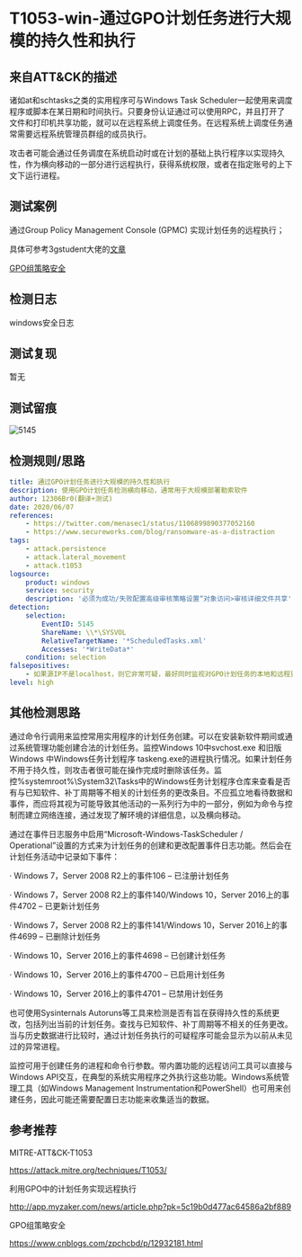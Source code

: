 # T1053-win-通过GPO计划任务进行大规模的持久性和执行

## 来自ATT&CK的描述

诸如at和schtasks之类的实用程序可与Windows Task Scheduler一起使用来调度程序或脚本在某日期和时间执行。只要身份认证通过可以使用RPC，并且打开了文件和打印机共享功能，就可以在远程系统上调度任务。在远程系统上调度任务通常需要远程系统管理员群组的成员执行。

攻击者可能会通过任务调度在系统启动时或在计划的基础上执行程序以实现持久性，作为横向移动的一部分进行远程执行，获得系统权限，或者在指定账号的上下文下运行进程。

## 测试案例

通过Group Policy Management Console (GPMC) 实现计划任务的远程执行；

具体可参考3gstudent大佬的[文章](https://3gstudent.github.io/3gstudent.github.io/%E5%9F%9F%E6%B8%97%E9%80%8F-%E5%88%A9%E7%94%A8GPO%E4%B8%AD%E7%9A%84%E8%AE%A1%E5%88%92%E4%BB%BB%E5%8A%A1%E5%AE%9E%E7%8E%B0%E8%BF%9C%E7%A8%8B%E6%89%A7%E8%A1%8C/)

[GPO组策略安全](https://www.cnblogs.com/zpchcbd/p/12932181.html)

## 检测日志

windows安全日志

## 测试复现

暂无

## 测试留痕

![5145](https://s1.ax1x.com/2020/06/07/tRMhZQ.png)

## 检测规则/思路

```yml
title: 通过GPO计划任务进行大规模的持久性和执行
description: 使用GPO计划任务检测横向移动，通常用于大规模部署勒索软件
author: 12306Br0(翻译+测试)
date: 2020/06/07
references:
    - https://twitter.com/menasec1/status/1106899890377052160
    - https://www.secureworks.com/blog/ransomware-as-a-distraction
tags:
    - attack.persistence
    - attack.lateral_movement
    - attack.t1053
logsource:
    product: windows
    service: security
    description: '必须为成功/失败配置高级审核策略设置“对象访问>审核详细文件共享'
detection:
    selection:
        EventID: 5145
        ShareName: \\*\SYSVOL
        RelativeTargetName: '*ScheduledTasks.xml'
        Accesses: '*WriteData*'
    condition: selection
falsepositives:
    - 如果源IP不是localhost，则它非常可疑，最好同时监视对GPO计划任务的本地和远程更改
level: high
```

## 其他检测思路

通过命令行调用来监控常用实用程序的计划任务创建。可以在安装新软件期间或通过系统管理功能创建合法的计划任务。监控Windows 10中svchost.exe 和旧版Windows 中Windows任务计划程序 taskeng.exe的进程执行情况。如果计划任务不用于持久性，则攻击者很可能在操作完成时删除该任务。监控%systemroot%\System32\Tasks中的Windows任务计划程序仓库来查看是否有与已知软件、补丁周期等不相关的计划任务的更改条目。不应孤立地看待数据和事件，而应将其视为可能导致其他活动的一系列行为中的一部分，例如为命令与控制而建立网络连接，通过发现了解环境的详细信息，以及横向移动。

通过在事件日志服务中启用“Microsoft-Windows-TaskScheduler / Operational”设置的方式来为计划任务的创建和更改配置事件日志功能。然后会在计划任务活动中记录如下事件：

· Windows 7，Server 2008 R2上的事件106 – 已注册计划任务

· Windows 7，Server 2008 R2上的事件140/Windows 10，Server 2016上的事件4702 – 已更新计划任务

· Windows 7，Server 2008 R2上的事件141/Windows 10，Server 2016上的事件4699 – 已删除计划任务

· Windows 10，Server 2016上的事件4698 – 已创建计划任务

· Windows 10，Server 2016上的事件4700 – 已启用计划任务

· Windows 10，Server 2016上的事件4701 – 已禁用计划任务

也可使用Sysinternals Autoruns等工具来检测是否有旨在获得持久性的系统更改，包括列出当前的计划任务。查找与已知软件、补丁周期等不相关的任务更改。当与历史数据进行比较时，通过计划任务执行的可疑程序可能会显示为以前从未见过的异常进程。

监控可用于创建任务的进程和命令行参数。带内置功能的远程访问工具可以直接与Windows API交互，在典型的系统实用程序之外执行这些功能。Windows系统管理工具（如Windows Management Instrumentation和PowerShell）也可用来创建任务，因此可能还需要配置日志功能来收集适当的数据。

## 参考推荐

MITRE-ATT&CK-T1053

<https://attack.mitre.org/techniques/T1053/>

利用GPO中的计划任务实现远程执行

<http://app.myzaker.com/news/article.php?pk=5c19b0d477ac64586a2bf889>

GPO组策略安全

<https://www.cnblogs.com/zpchcbd/p/12932181.html>